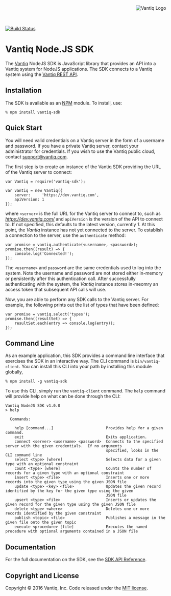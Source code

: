 <div style="height: 50px"><img style="float:right" alt="Vantiq Logo" src="http://vantiq.com/wp-content/uploads/2015/12/vantiq.png"/></div>

[![Build Status](https://travis-ci.com/Vantiq/vantiq-sdk-node.svg?token=jUrpVsQpcEipBxV7WZED&branch=master)](https://travis-ci.com/Vantiq/vantiq-sdk-node)

# Vantiq Node.JS SDK

The [Vantiq](http://www.vantiq.com) NodeJS SDK is JavaScript library that provides an API into a Vantiq system for NodeJS applications.  The SDK connects to a Vantiq system using the [Vantiq REST API](https://dev.vantiq.com/docs/api/developer.html#api-reference-guide).

## Installation

The SDK is available as an [NPM](https://www.npmjs.com/) module.  To install, use:

    % npm install vantiq-sdk

## Quick Start

You will need valid credentials on a Vantiq server in the form of a username and password.  If you have a private Vantiq server, contact your administrator for credentials.  If you wish to use the Vantiq public cloud, contact [support@vantiq.com](mailto:support@vantiq.com).

The first step is to create an instance of the Vantiq SDK providing the URL of the Vantiq server to connect:

    var Vantiq = require('vantiq-sdk');
    
    var vantiq = new Vantiq({ 
        server:     'https://dev.vantiq.com',
        apiVersion: 1
    });

where `<server>` is the full URL for the Vantiq server to connect to, such as *https://dev.vantiq.com/* and `apiVersion` is the version of the API to connect to.  If not specified, this defaults to the latest version, currently *1*.  At this point, the *Vantiq* instance has not yet connected to the server.  To establish a connection to the server, use the `authenticate` method:

    var promise = vantiq.authenticate(<username>, <password>);
    promise.then((result) => {
        console.log('Connected!');
    });

The `<username>` and `password` are the same credentials used to log into the system.  Note the username and password are not stored either in-memory or persistently after this authentication call.  After successfully authenticating with the system, the *Vantiq* instance stores in-meomry an access token that subsequent API calls will use.

Now, you are able to perform any SDK calls to the Vantiq server.  For example, the following prints out the list of types that have been defined:

    var promise = vantiq.select('types');
    promise.then((resultSet) => {
        resultSet.each(entry => console.log(entry));
    });

## Command Line

As an example application, this SDK provides a command line interface that exercises the SDK in an interactive way.  The CLI command is `bin/vantiq-client`.  You can install this CLI into your path by installing this module globally,

    % npm install -g vantiq-sdk
    
To use this CLI, simply run the `vantiq-client` command.  The `help` command will provide help on what can be done through the CLI:

    Vantiq NodeJS SDK v1.0.0
    > help

      Commands:

        help [command...]                       Provides help for a given command.
        exit                                    Exits application.
        connect <server> <username> <password>  Connects to the specified server with the given credentials.  If no arguments
                                                specified, looks in the CLI command line
        select <type> [where]                   Selects data for a given type with an optional constraint
        count <type> [where]                    Counts the number of records for a given type with an optional constraint
        insert <type> <file>                    Inserts one or more records into the given type using the given JSON file
        update <type> <key> <file>              Updates the given record identified by the key for the given type using the given
                                                JSON file
        upsert <type> <file>                    Inserts or updates the given record for the given type using the given JSON file
        delete <type> <where>                   Deletes one or more records identified by the given constraint
        publish <topic> <file>                  Publishes a message in the given file onto the given topic
        execute <procedure> [file]              Executes the named procedure with optional arguments contained in a JSON file

## Documentation

For the full documentation on the SDK, see the [SDK API Reference](./docs/api.md).

## Copyright and License

Copyright &copy; 2016 Vantiq, Inc.  Code released under the [MIT license](./LICENSE).
